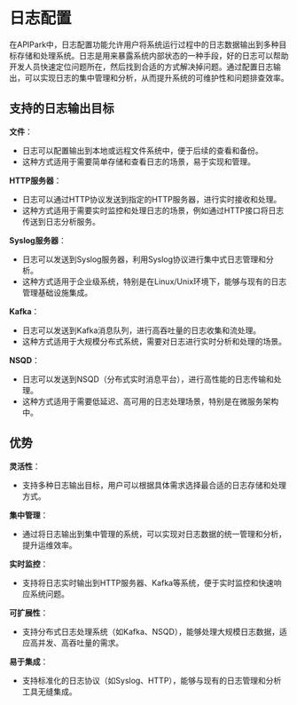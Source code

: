 # 日志配置

在APIPark中，日志配置功能允许用户将系统运行过程中的日志数据输出到多种目标存储和处理系统。日志是用来暴露系统内部状态的一种手段，好的日志可以帮助开发人员快速定位问题所在，然后找到合适的方式解决掉问题。通过配置日志输出，可以实现日志的集中管理和分析，从而提升系统的可维护性和问题排查效率。

## **支持的日志输出目标**

**文件**：

* 日志可以配置输出到本地或远程文件系统中，便于后续的查看和备份。
* 这种方式适用于需要简单存储和查看日志的场景，易于实现和管理。

**HTTP服务器**：

* 日志可以通过HTTP协议发送到指定的HTTP服务器，进行实时接收和处理。
* 这种方式适用于需要实时监控和处理日志的场景，例如通过HTTP接口将日志传送到日志分析服务。

**Syslog服务器**：

* 日志可以发送到Syslog服务器，利用Syslog协议进行集中式日志管理和分析。
* 这种方式适用于企业级系统，特别是在Linux/Unix环境下，能够与现有的日志管理基础设施集成。

**Kafka**：

* 日志可以发送到Kafka消息队列，进行高吞吐量的日志收集和流处理。
* 这种方式适用于大规模分布式系统，需要对日志进行实时分析和处理的场景。

**NSQD**：

* 日志可以发送到NSQD（分布式实时消息平台），进行高性能的日志传输和处理。
* 这种方式适用于需要低延迟、高可用的日志处理场景，特别是在微服务架构中。

## **优势**

**灵活性**：

* 支持多种日志输出目标，用户可以根据具体需求选择最合适的日志存储和处理方式。

**集中管理**：

* 通过将日志输出到集中管理的系统，可以实现对日志数据的统一管理和分析，提升运维效率。

**实时监控**：

* 支持将日志实时输出到HTTP服务器、Kafka等系统，便于实时监控和快速响应系统问题。

**可扩展性**：

* 支持分布式日志处理系统（如Kafka、NSQD），能够处理大规模日志数据，适应高并发、高吞吐量的需求。

**易于集成**：

* 支持标准化的日志协议（如Syslog、HTTP），能够与现有的日志管理和分析工具无缝集成。